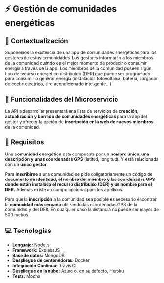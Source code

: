 # :zap: Gestión de comunidades energéticas

## :page_facing_up: Contextualización
Suponemos la existencia de una app de comunidades energéticas para los gestores de estas comunidades. Los gestores informarán a los miembros de la comunidad cuándo es el mejor momento de producir o consumir energía a través de la app. Los miembros de la comunidad poseen algún tipo de recurso energético distribuido (DER) que puede ser programado para consumir o generar energía (instalación fotovoltaica, batería, cargador de coche eléctrico, aire acondicionado inteligente...)

## :pencil: Funcionalidades del Microservicio
La API a desarrollar presentará una lista de servicios de **creación, actualización y borrado de comunidades energéticas** para la app del gestor y ofrecer la opción de **inscripción en la web de nuevos miembros** de la comunidad.

## :notebook_with_decorative_cover: Requisitos
Una **comunidad energética** está compuesta por un **nombre único, una descripción y unas coordenadas GPS** (latitud, longitud). Y está relacionada con un **único gestor**.

Para **inscribirse** a una comunidad se pide obligatoriamente un código de **documento de identidad, el nombre del miembro y las coordenadas GPS donde están instalado el recurso distribuido (DER) y un nombre para el DER.** Además existe un campo opcional para los apellidos.

Para que la **inscripción** a la comunidad sea posible es necesario encontrar la **comunidad más cercana** utilizando las coordenadas GPS de la comunidad y del DER. En cualquier caso la distancia no puede ser mayor de 500 metros.

## :computer: Tecnologías

- **Lenguaje:** Node.js
- **Framework:** ExpressJS
- **Base de datos:** MongoDB
- **Despliegue de contenedores:** Docker
- **Integración Contínua:** Travis CI
- **Despliegue en la nube:** Azure o, en su defecto, Heroku
- **Tests:** Mocha